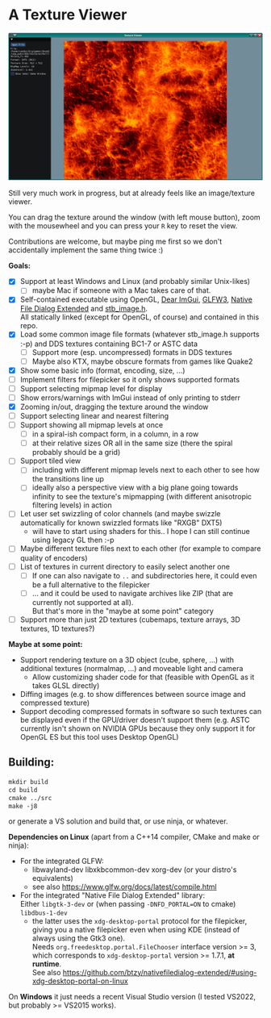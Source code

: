 # A Texture Viewer

![](texview.png)

Still very much work in progress, but at already feels like an image/texture viewer.

You can drag the texture around the window (with left mouse button), zoom with the mousewheel
and you can press your `R` key to reset the view.

Contributions are welcome, but maybe ping me first so we don't accidentally implement the same thing twice :)

**Goals:**

- [x] Support at least Windows and Linux (and probably similar Unix-likes)
    - [ ] maybe Mac if someone with a Mac takes care of that.
- [x] Self-contained executable using OpenGL, [Dear ImGui](https://github.com/ocornut/imgui),
      [GLFW3](https://www.glfw.org/), [Native File Dialog Extended](https://github.com/btzy/nativefiledialog-extended/)
      and [stb_image.h](https://github.com/nothings/stb/blob/master/stb_image.h).  
      All statically linked (except for OpenGL, of course) and contained in this repo.
- [x] Load some common image file formats (whatever stb_image.h supports :-p) and DDS textures
      containing BC1-7 or ASTC data
    - [ ] Support more (esp. uncompressed) formats in DDS textures
    - [ ] Maybe also KTX, maybe obscure formats from games like Quake2
- [x] Show some basic info (format, encoding, size, ...)
- [ ] Implement filters for filepicker so it only shows supported formats
- [ ] Support selecting mipmap level for display
- [ ] Show errors/warnings with ImGui instead of only printing to stderr
- [x] Zooming in/out, dragging the texture around the window
- [ ] Support selecting linear and nearest filtering
- [ ] Support showing all mipmap levels at once
    - [ ] in a spiral-ish compact form, in a column, in a row
    - [ ] at their relative sizes OR all in the same size (there the spiral probably should be a grid)
- [ ] Support tiled view
    - [ ] including with different mipmap levels next to each other to see how the transitions line up
    - [ ] ideally also a perspective view with a big plane going towards infinity to see the texture's
          mipmapping (with different anisotropic filtering levels) in action
- [ ] Let user set swizzling of color channels (and maybe swizzle automatically for known swizzled formats like "RXGB" DXT5)
    - will have to start using shaders for this.. I hope I can still continue using legacy GL then :-p
- [ ] Maybe different texture files next to each other (for example to compare quality of encoders)
- [ ] List of textures in current directory to easily select another one
    - [ ] If one can also navigate to `..` and subdirectories here, it could even be a full alternative to the filepicker
    - [ ] ... and it could be used to navigate archives like ZIP (that are currently not supported at all).  
          But that's more in the "maybe at some point" category
- [ ] Support more than just 2D textures (cubemaps, texture arrays, 3D textures, 1D textures?)

**Maybe at some point:**

* Support rendering texture on a 3D object (cube, sphere, ...) with additional textures (normalmap, ...)
  and moveable light and camera
    - Allow customizing shader code for that (feasible with OpenGL as it takes GLSL directly)
* Diffing images (e.g. to show differences between source image and compressed texture)
* Support decoding compressed formats in software so such textures can be displayed even if the GPU/driver
  doesn't support them (e.g. ASTC currently isn't shown on NVIDIA GPUs because they only support it
  for OpenGL ES but this tool uses Desktop OpenGL)

## Building:

```
mkdir build
cd build
cmake ../src
make -j8
```

or generate a VS solution and build that, or use ninja, or whatever.

**Dependencies on Linux** (apart from a C++14 compiler, CMake and make or ninja):
* For the integrated GLFW:
    - libwayland-dev libxkbcommon-dev xorg-dev (or your distro's equivalents)
    - see also https://www.glfw.org/docs/latest/compile.html
* For the integrated "Native File Dialog Extended" library:  
  Either `libgtk-3-dev` or (when passing `-DNFD_PORTAL=ON` to cmake) `libdbus-1-dev`
    - the latter uses the `xdg-desktop-portal` protocol for the filepicker, giving you a native
      filepicker even when using KDE (instead of always using the Gtk3 one).  
      Needs `org.freedesktop.portal.FileChooser` interface version >= 3, which corresponds to
      `xdg-desktop-portal` version >= 1.7.1, **at runtime**.  
      See also https://github.com/btzy/nativefiledialog-extended/#using-xdg-desktop-portal-on-linux

On **Windows** it just needs a recent Visual Studio version (I tested VS2022, but probably >= VS2015 works).
